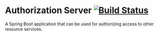 # Authorization Server [![Build Status](https://travis-ci.org/juniorhamish/auth-server.svg?branch=master)](https://travis-ci.org/juniorhamish/auth-server)
A Spring Boot application that can be used for authorizing access to other resource services.
